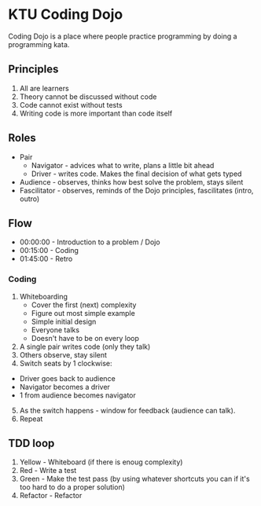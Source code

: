 # KTU Coding Dojo

Coding Dojo is a place where people practice programming by doing a programming kata.

## Principles

1. All are learners
2. Theory cannot be discussed without code
3. Code cannot exist without tests
4. Writing code is more important than code itself

## Roles

- Pair
  - Navigator - advices what to write, plans a little bit ahead
  - Driver - writes code. Makes the final decision of what gets typed
- Audience - observes, thinks how best solve the problem, stays silent
- Fascilitator - observes, reminds of the Dojo principles, fascilitates (intro, outro)

## Flow

- 00:00:00 - Introduction to a problem / Dojo
- 00:15:00 - Coding
- 01:45:00 - Retro

### Coding

1. Whiteboarding 
   - Cover the first (next) complexity
   - Figure out most simple example
   - Simple initial design
   - Everyone talks
   - Doesn't have to be on every loop
2. A single pair writes code (only they talk)
3. Others observe, stay silent
4. Switch seats by 1 clockwise:
  - Driver goes back to audience
  - Navigator becomes a driver
  - 1 from audience becomes navigator
5. As the switch happens - window for feedback (audience can talk).
6. Repeat

## TDD loop

1. Yellow - Whiteboard (if there is enoug complexity)
2. Red - Write a test
3. Green - Make the test pass (by using whatever shortcuts you can if it's too hard to do a proper solution)
4. Refactor - Refactor